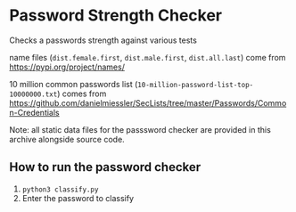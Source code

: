 # Password Strength Checker

Checks a passwords strength against various tests

name files (`dist.female.first`, `dist.male.first`, `dist.all.last`) come from https://pypi.org/project/names/

10 million common passwords list (`10-million-password-list-top-10000000.txt`) comes from https://github.com/danielmiessler/SecLists/tree/master/Passwords/Common-Credentials

Note: all static data files for the passsword checker are provided in this archive alongside source code.

## How to run the password checker

1. `python3 classify.py` 
2. Enter the password to classify